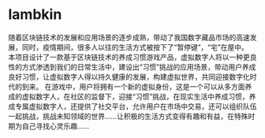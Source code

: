 # lambkin
随着区块链技术的发展和应用场景的逐步成熟，带动了我国数字藏品市场的高速发展，同时，疫情期间，很多人以往的生活方式被按下了“暂停键”，“宅”在屋中。
本项目设计了一款基于区块链技术的养成习惯游戏产品，虚拟数字人将以一种更良性的方式渗透到我们的日常生活中，建设出“习惯”挑战的应用场景，带动用户养成良好习惯，让虚拟数字人得以持久健康的发展，构建虚拟世界，共同迎接数字化时代的到来。
在游戏中，用户将拥有一个新的虚拟身份，这是一个可以从多方面养成的虚拟数字人，在社区的监督下，迎接“习惯”挑战，在现实生活中养成习惯，养成专属虚拟数字人，还提供了社交平台，允许用户在市场中交易，还可以组织队伍一起挑战，挑战未知领域的世界……让积极的生活方式变得有趣和有益，在特殊时期为自己寻找心灵乐趣……
